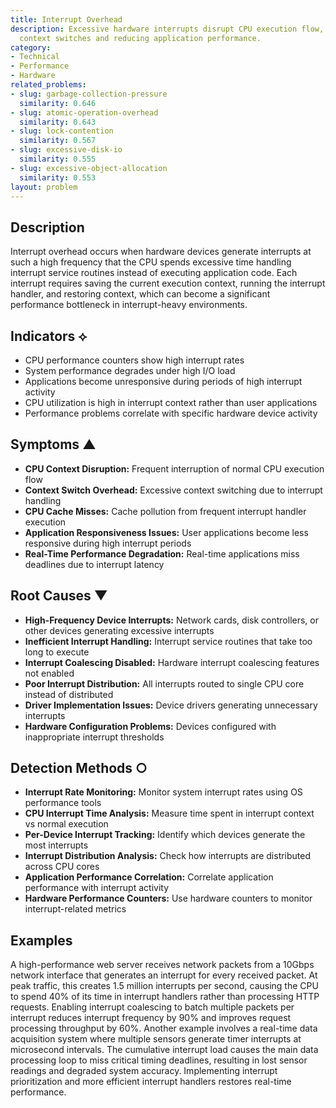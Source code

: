 ```yaml
---
title: Interrupt Overhead
description: Excessive hardware interrupts disrupt CPU execution flow, causing frequent
  context switches and reducing application performance.
category:
- Technical
- Performance
- Hardware
related_problems:
- slug: garbage-collection-pressure
  similarity: 0.646
- slug: atomic-operation-overhead
  similarity: 0.643
- slug: lock-contention
  similarity: 0.567
- slug: excessive-disk-io
  similarity: 0.555
- slug: excessive-object-allocation
  similarity: 0.553
layout: problem
---
```


## Description

Interrupt overhead occurs when hardware devices generate interrupts at such a high frequency that the CPU spends excessive time handling interrupt service routines instead of executing application code. Each interrupt requires saving the current execution context, running the interrupt handler, and restoring context, which can become a significant performance bottleneck in interrupt-heavy environments.

## Indicators ⟡

- CPU performance counters show high interrupt rates
- System performance degrades under high I/O load
- Applications become unresponsive during periods of high interrupt activity
- CPU utilization is high in interrupt context rather than user applications
- Performance problems correlate with specific hardware device activity

## Symptoms ▲

- **CPU Context Disruption:** Frequent interruption of normal CPU execution flow
- **Context Switch Overhead:** Excessive context switching due to interrupt handling
- **CPU Cache Misses:** Cache pollution from frequent interrupt handler execution
- **Application Responsiveness Issues:** User applications become less responsive during high interrupt periods
- **Real-Time Performance Degradation:** Real-time applications miss deadlines due to interrupt latency

## Root Causes ▼

- **High-Frequency Device Interrupts:** Network cards, disk controllers, or other devices generating excessive interrupts
- **Inefficient Interrupt Handling:** Interrupt service routines that take too long to execute
- **Interrupt Coalescing Disabled:** Hardware interrupt coalescing features not enabled
- **Poor Interrupt Distribution:** All interrupts routed to single CPU core instead of distributed
- **Driver Implementation Issues:** Device drivers generating unnecessary interrupts
- **Hardware Configuration Problems:** Devices configured with inappropriate interrupt thresholds

## Detection Methods ○

- **Interrupt Rate Monitoring:** Monitor system interrupt rates using OS performance tools
- **CPU Interrupt Time Analysis:** Measure time spent in interrupt context vs normal execution
- **Per-Device Interrupt Tracking:** Identify which devices generate the most interrupts
- **Interrupt Distribution Analysis:** Check how interrupts are distributed across CPU cores
- **Application Performance Correlation:** Correlate application performance with interrupt activity
- **Hardware Performance Counters:** Use hardware counters to monitor interrupt-related metrics

## Examples

A high-performance web server receives network packets from a 10Gbps network interface that generates an interrupt for every received packet. At peak traffic, this creates 1.5 million interrupts per second, causing the CPU to spend 40% of its time in interrupt handlers rather than processing HTTP requests. Enabling interrupt coalescing to batch multiple packets per interrupt reduces interrupt frequency by 90% and improves request processing throughput by 60%. Another example involves a real-time data acquisition system where multiple sensors generate timer interrupts at microsecond intervals. The cumulative interrupt load causes the main data processing loop to miss critical timing deadlines, resulting in lost sensor readings and degraded system accuracy. Implementing interrupt prioritization and more efficient interrupt handlers restores real-time performance.